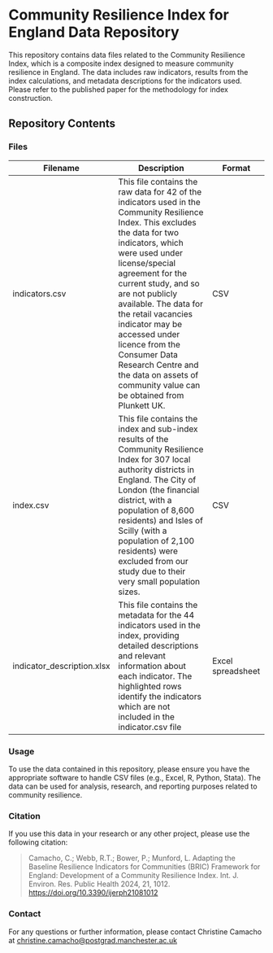 # Community Resilience Index for England Data Repository

This repository contains data files related to the Community Resilience Index, which is a composite index designed to measure community resilience in England. The data includes raw indicators, results from the index calculations, and metadata descriptions for the indicators used. Please refer to the published paper for the methodology for index construction.

## Repository Contents

### Files

| Filename       | Description                                       | Format |
| ---            | ---                                               | ---    |
| indicators.csv | This file contains the raw data for 42 of the indicators used in the Community Resilience Index. This excludes the data for two indicators, which were used under license/special agreement for the current study, and so are not publicly available. The data for the retail vacancies indicator may be accessed under licence from the Consumer Data Research Centre and the data on assets of community value can be obtained from Plunkett UK. | CSV |
| index.csv      | This file contains the index and sub-index results of the Community Resilience Index for 307 local authority districts in England. The City of London (the financial district, with a population of 8,600 residents) and Isles of Scilly (with a population of 2,100 residents) were excluded from our study due to their very small population sizes. | CSV |
| indicator_description.xlsx | This file contains the metadata for the 44 indicators used in the index, providing detailed descriptions and relevant information about each indicator. The highlighted rows identify the indicators which are not included in the indicator.csv file | Excel spreadsheet |

### Usage
To use the data contained in this repository, please ensure you have the appropriate software to handle CSV files (e.g., Excel, R, Python, Stata). The data can be used for analysis, research, and reporting purposes related to community resilience.

### Citation
If you use this data in your research or any other project, please use the following citation:  

> Camacho, C.; Webb, R.T.; Bower, P.; Munford, L. Adapting the Baseline Resilience Indicators for Communities (BRIC) Framework for England: Development of a Community Resilience Index. Int. J. Environ. Res. Public Health 2024, 21, 1012. https://doi.org/10.3390/ijerph21081012

### Contact

For any questions or further information, please contact Christine Camacho at christine.camacho@postgrad.manchester.ac.uk
